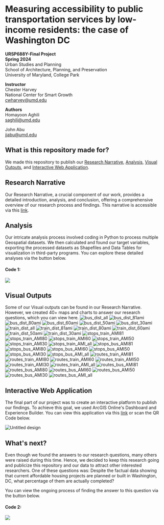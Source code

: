 # Measuring accessibility to public transportation services by low-income residents: the case of Washington DC
**URSP688Y-Final Project**<br>
**Spring 2024**<br>
Urban Studies and Planning<br>
School of Architecture, Planning, and Preservation<br>
University of Maryland, College Park

**Instructor**<br>
Chester Harvey<br>
National Center for Smart Growth<br>
[cwharvey@umd.edu](cwharvey@umd.edu)

**Authors**<br>
Homayoon Aghili<br>
[saghili@umd.edu](saghili@umd.edu)

John Abu<br>
[jjabu@umd.edu](jjabu@umd.edu)

## What is this repository made for?
We made this repository to publish our [Research Narrative](https://github.com/Homie73/DC-Transit-Accesibility/blob/main/README.md#research-narrative), [Analysis](https://github.com/Homie73/DC-Transit-Accesibility/blob/main/README.md#analysis), [Visual Outputs](https://github.com/Homie73/DC-Transit-Accesibility/blob/main/README.md#visual-outputs), and [Interactive Web Application](https://github.com/Homie73/DC-Transit-Accesibility/blob/main/README.md#interactive-web-application).

## Research Narrative
Our Research Narrative, a crucial component of our work, provides a detailed introduction, analysis, and conclusion, offering a comprehensive overview of our research process and findings. This narrative is accessible via this [link](https://drive.google.com/file/d/1l6-mjO8R3QAOrfg7oaCdAjU58KY27pcO/view?usp=drive_link).

## Analysis
Our intricate analysis process involved coding in Python to process multiple Geospatial datasets. We then calculated and found our target variables, exporting the processed datasets as Shapefiles and Data Tables for visualization in third-party programs. You can explore these detailed analyses via the button below.

#### Code 1:
[<img src="https://colab.research.google.com/assets/colab-badge.svg">](https://colab.research.google.com/drive/1Mjvh-2lFDfGABKqqv35_3ywh3KKxSPTk)

## Visual Outputs
Some of our Visual outputs can be found in our Research Narrative. However, we created 40+ maps and charts to answer our research questions, which you can view here.
![bus_dist_all](https://github.com/Homie73/DC-Transit-Accesibility/assets/158013501/f7272ea5-c929-41f3-a566-6d8644a993da)
![bus_dist_81ami](https://github.com/Homie73/DC-Transit-Accesibility/assets/158013501/a576edba-0912-4466-a1b9-67fbcfe203ed)
![bus_dist_80ami](https://github.com/Homie73/DC-Transit-Accesibility/assets/158013501/7a277687-ca9e-416c-8e01-b37bc5bb6ec9)
![bus_dist_60ami](https://github.com/Homie73/DC-Transit-Accesibility/assets/158013501/ad6b46e3-07fd-478f-9af5-ddc928c7dcf6)
![bus_dist_50ami](https://github.com/Homie73/DC-Transit-Accesibility/assets/158013501/ffefb6a9-fab2-4ca0-88bf-feb8b9fe4163)
![bus_dist_30ami](https://github.com/Homie73/DC-Transit-Accesibility/assets/158013501/e2d9b05b-c7b9-46ed-807f-2b875c7f2c1e)
![train_dist_all](https://github.com/Homie73/DC-Transit-Accesibility/assets/158013501/eb13e0d4-cbb4-46f6-bafd-85c1151674f4)
![train_dist_81ami](https://github.com/Homie73/DC-Transit-Accesibility/assets/158013501/7ab61733-64af-4695-a86e-8129ec53436e)
![train_dist_80ami](https://github.com/Homie73/DC-Transit-Accesibility/assets/158013501/38947e61-0147-4a0f-bb29-7caf35199784)
![train_dist_60ami](https://github.com/Homie73/DC-Transit-Accesibility/assets/158013501/82d102c7-755d-4790-a9fe-bdac9cdb825a)
![train_dist_50ami](https://github.com/Homie73/DC-Transit-Accesibility/assets/158013501/a23ee770-b10b-4d20-bc96-0c928fa8e874)
![train_dist_30ami](https://github.com/Homie73/DC-Transit-Accesibility/assets/158013501/96c039c3-507b-4411-b5b9-2c2ebca36fc1)
![stops_train_AMI81](https://github.com/Homie73/DC-Transit-Accesibility/assets/158013501/e16d9787-3828-46e1-a1a9-a722b73c237e)
![stops_train_AMI80](https://github.com/Homie73/DC-Transit-Accesibility/assets/158013501/e58e430a-5013-443f-9df2-cf8e73e6d38f)
![stops_train_AMI60](https://github.com/Homie73/DC-Transit-Accesibility/assets/158013501/fa320691-f907-4fb4-b79e-47c62e44a69e)
![stops_train_AMI50](https://github.com/Homie73/DC-Transit-Accesibility/assets/158013501/75455bbf-dc9b-4be3-b966-64193faace94)
![stops_train_AMI30](https://github.com/Homie73/DC-Transit-Accesibility/assets/158013501/c4fccaca-2f42-42e0-9ff3-30973f8b3f46)
![stops_train_AMI_all](https://github.com/Homie73/DC-Transit-Accesibility/assets/158013501/7e08003b-fc53-47d5-91c2-d933203dcc5a)
![stops_bus_AMI81](https://github.com/Homie73/DC-Transit-Accesibility/assets/158013501/fbee2e8c-f74e-4931-bf9c-67409645879e)
![stops_bus_AMI80](https://github.com/Homie73/DC-Transit-Accesibility/assets/158013501/6256c23b-f807-4800-9d2a-d69529050016)
![stops_bus_AMI60](https://github.com/Homie73/DC-Transit-Accesibility/assets/158013501/63b092fc-5ecc-49c5-ab82-aeb9b16c3347)
![stops_bus_AMI50](https://github.com/Homie73/DC-Transit-Accesibility/assets/158013501/32633618-af5d-48ad-a7ed-f45d5d0361e7)
![stops_bus_AMI30](https://github.com/Homie73/DC-Transit-Accesibility/assets/158013501/db5f24ba-6aef-416d-9651-de5eabc1843b)
![stops_bus_AMI_all](https://github.com/Homie73/DC-Transit-Accesibility/assets/158013501/89e2a944-f3c0-482d-812a-5da89628f2eb)
![routes_train_AMI81](https://github.com/Homie73/DC-Transit-Accesibility/assets/158013501/ed3e96b7-2d2f-40dd-81d9-bc60d7e903e5)
![routes_train_AMI80](https://github.com/Homie73/DC-Transit-Accesibility/assets/158013501/b59184b2-4155-4c30-bf57-37d2da8a1eb4)
![routes_train_AMI60](https://github.com/Homie73/DC-Transit-Accesibility/assets/158013501/755a1f4f-ea94-4d2b-98f2-586b8186c8d2)
![routes_train_AMI50](https://github.com/Homie73/DC-Transit-Accesibility/assets/158013501/b0b2276a-6df4-42de-8e68-a108023585e1)
![routes_train_AMI30](https://github.com/Homie73/DC-Transit-Accesibility/assets/158013501/9fd442c3-69d1-408f-bfb7-a8c4cb1dd577)
![routes_train_AMI_all](https://github.com/Homie73/DC-Transit-Accesibility/assets/158013501/a9ae0b83-9c79-429f-828f-771083356df7)
![routes_bus_AMI81](https://github.com/Homie73/DC-Transit-Accesibility/assets/158013501/5027dc71-aa2d-45ef-b29f-d9f0f76789cd)
![routes_bus_AMI80](https://github.com/Homie73/DC-Transit-Accesibility/assets/158013501/dce7d337-755b-4da7-bfa2-a91049fc2a24)
![routes_bus_AMI60](https://github.com/Homie73/DC-Transit-Accesibility/assets/158013501/5b428a6a-3466-4476-97f9-c78f818da331)
![routes_bus_AMI50](https://github.com/Homie73/DC-Transit-Accesibility/assets/158013501/8ed7568c-fc32-43d0-bf0e-92468e8293ef)
![routes_bus_AMI30](https://github.com/Homie73/DC-Transit-Accesibility/assets/158013501/aa6bb754-d404-46e1-819c-6a3cb95c7fba)
![routes_bus_AMI_all](https://github.com/Homie73/DC-Transit-Accesibility/assets/158013501/7d6bb12d-014a-4f80-bbd9-2913ac35e81d)

## Interactive Web Application
The final part of our project was to create an interactive platform to publish our findings. To achieve this goal, we used ArcGIS Online's Dashboard and Experience Builder. You can view this application via this [link](https://experience.arcgis.com/experience/1999076bed3b41e1b2c42a0b4fc8dde2) or scan the QR Code below.

![Untitled design](https://github.com/Homie73/DC-Transit-Accesibility/assets/158013501/6b164904-2f47-47ec-8b3f-820c98cd4016)


## What's next?
Even though we found the answers to our research questions, many others were raised during this time. Hence, we decided to keep this research going and publicize this repository and our data to attract other interested researchers.
One of these questions was:
Despite the factual data showing that current affordable housing projects are planned or built in Washington, DC, what percentage of them are actually completed?

You can view the ongoing process of finding the answer to this question via the button below.

#### Code 2:
[<img src="https://colab.research.google.com/assets/colab-badge.svg">](https://colab.research.google.com/drive/1Bn7dsBLZJifUd48FeSuph7KfE9R0WLD2)

